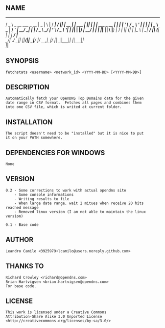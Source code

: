 ## NAME

   ___                   ____  _   _ ____    ____  _        _         _____    _       _               
  / _ \ _ __   ___ _ __ |  _ \| \ | / ___|  / ___|| |_ __ _| |_ ___  |  ___|__| |_ ___| |__   ___ _ __ 
 | | | | '_ \ / _ \ '_ \| | | |  \| \___ \  \___ \| __/ _` | __/ __| | |_ / _ \ __/ __| '_ \ / _ \ '__|
 | |_| | |_) |  __/ | | | |_| | |\  |___) |  ___) | || (_| | |_\__ \ |  _|  __/ || (__| | | |  __/ |   
  \___/| .__/ \___|_| |_|____/|_| \_|____/  |____/ \__\__,_|\__|___/ |_|  \___|\__\___|_| |_|\___|_|   
       |_|                                                                                             


## SYNOPSIS
	fetchstats <username> <network_id> <YYYY-MM-DD> [<YYYY-MM-DD>]

## DESCRIPTION
	Automatically fetch your OpenDNS Top Domains data for the given
	date range in CSV format.  Fetches all pages and combines them
	into one CSV file, which is writed at current folder.

## INSTALLATION
	The script doesn't need to be "installed" but it is nice to put
	it on your PATH somewhere.

## DEPENDENCIES FOR WINDOWS
	None

## VERSION
	0.2 - Some corrections to work with actual opendns site
	    - Some console informations
	    - Writing results to file
	    - When large date range, wait 2 mitues when receive 20 hits reached message
	    - Removed linux version (I am not able to maintain the linux version)

	0.1 - Base code

## AUTHOR
	Leandro Camilo <3925979+lcamilo@users.noreply.github.com>

## THANKS TO
	Richard Crowley <richard@opendns.com>
	Brian Hartvigsen <brian.hartvigsen@opendns.com>
	For base code.

## LICENSE
	This work is licensed under a Creative Commons
	Attribution-Share Alike 3.0 Unported License
	<http://creativecommons.org/licenses/by-sa/3.0/>
